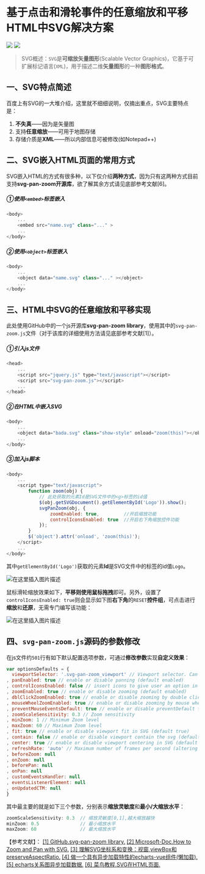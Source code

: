 # 基于点击和滑轮事件的任意缩放和平移HTML中SVG解决方案
![](https://img.shields.io/badge/license-MIT-success.svg)
[![](https://img.shields.io/badge/Blog-SL_World-orange.svg)](https://blog.csdn.net/SL_World)
> SVG概述：`SVG`是**可缩放矢量图形**(Scalable Vector Graphics)，它基于可扩展标记语言(`XML`)，用于描述二维**矢量图形**的一种**图形格式**。

## 一、SVG特点简述
百度上有SVG的一大堆介绍，这里就不细细说明，仅摘出重点，SVG主要特点是：

 1. **不失真**——因为是矢量图
 2. 支持**任意缩放**——可用于地图存储
 3. 存储介质是**XML**——所以内部信息可被修改(如Notepad++)

## 二、SVG嵌入HTML页面的常用方式
SVG嵌入HTML的方式有很多种，以下仅介绍**两种方式**，因为只有这两种方式目前支持**svg-pan-zoom开源库**，欲了解其余方式请见底部参考文献[6]。
##### ①使用`<embed>`标签嵌入
```js
<body>	
	...
    <embed src="name.svg" class="..." >
    ...
</body>
```
##### ②使用`<object>`标签嵌入
```js
<body>	
	...
    <object data="name.svg" class="..." ></object>
    ...
</body>
```
## 三、HTML中SVG的任意缩放和平移实现
此处使用GitHub中的一个js开源库**svg-pan-zoom library**，使用其中的`svg-pan-zoom.js`文件（对于该库的详细使用方法请见底部参考文献[1]）。
##### ①引入js文件
```js
<head>
	...
    <script src="jquery.js" type="text/javascript"></script>
    <script src="svg-pan-zoom.js"></script>
    ...
</head>
```
##### ②在HTML中嵌入SVG
```js
<body>	
	...
    <object data="bada.svg" class="show-style" onload="zoom(this)"></object>
    ...
</body>
```
##### ③加入js脚本
```js
<body>	
	...
    <script type="text/javascript">
        function zoom(obj) {
            // 此处获取的元素Id是SVG文件中的<g>标签的id值
            $(obj.getSVGDocument().getElementById('Logo')).show();
            svgPanZoom(obj, {
                zoomEnabled: true,         //开启缩放功能
                controlIconsEnabled: true  //开启右下角缩放控件功能
            });
        }
        $('object').attr('onload', 'zoom(this)');
    </script>
    ...
</body>
```
其中`getElementById('Logo')`获取的元素**Id**是SVG文件中的<g>标签的id值`Logo`。
  
![在这里插入图片描述](https://img-blog.csdnimg.cn/20190408195059908.png?x-oss-process=image/watermark,type_ZmFuZ3poZW5naGVpdGk,shadow_10,text_aHR0cHM6Ly9ibG9nLmNzZG4ubmV0L1NMX1dvcmxk,size_16,color_FFFFFF,t_70)

鼠标滑轮缩放效果如下，**平移则使用鼠标拖拽**即可。另外，设置了`controlIconsEnabled: true`则会显示如下图**右下角**的`RESET`**控件组**，可点击进行**缩放**和**还原**，无需专门编写该功能：

![在这里插入图片描述](https://img-blog.csdnimg.cn/2019040819451498.gif)

## 四、`svg-pan-zoom.js`源码的参数修改
在js文件约`501`行有如下默认配置选项参数，可通过**修改参数**实现**自定义效果**：
```js
var optionsDefaults = {
  viewportSelector: '.svg-pan-zoom_viewport' // Viewport selector. Can be querySelector string or SVGElement
, panEnabled: true // enable or disable panning (default enabled)
, controlIconsEnabled: false // insert icons to give user an option in addition to mouse events to control pan/zoom (default disabled)
, zoomEnabled: true // enable or disable zooming (default enabled)
, dblClickZoomEnabled: true // enable or disable zooming by double clicking (default enabled)
, mouseWheelZoomEnabled: true // enable or disable zooming by mouse wheel (default enabled)
, preventMouseEventsDefault: true // enable or disable preventDefault for mouse events
, zoomScaleSensitivity: 0.3 // Zoom sensitivity
, minZoom: 1 // Minimum Zoom level
, maxZoom: 60 // Maximum Zoom level
, fit: true // enable or disable viewport fit in SVG (default true)
, contain: false // enable or disable viewport contain the svg (default false)
, center: true // enable or disable viewport centering in SVG (default true)
, refreshRate: 'auto' // Maximum number of frames per second (altering SVG's viewport)
, beforeZoom: null
, onZoom: null
, beforePan: null
, onPan: null
, customEventsHandler: null
, eventsListenerElement: null
, onUpdatedCTM: null
}
```
其中最主要的就是如下三个参数，分别表示**缩放灵敏度**和**最小/大缩放水平**：
```js
zoomScaleSensitivity: 0.3  // 缩放灵敏度[0,1],越大缩放越快
minZoom: 0.5               // 最小缩放水平
maxZoom: 60                // 最大缩放水平
```
【参考文献】：
[\[1\] GitHub.svg-pan-zoom library.](https://github.com/SparksFly8/svg-pan-zoom)
[\[2\] Microsoft-Doc.How to Zoom and Pan with SVG.](https://docs.microsoft.com/en-us/previous-versions/windows/internet-explorer/ie-developer/samples/gg589508%28v=vs.85%29)
[\[3\] 理解SVG坐标系和变换：视窗,viewBox和preserveAspectRatio.](https://www.w3cplus.com/html5/svg-coordinate-systems.html)
[\[4\] 做一个具有异步加载特性的echarts-vue组件(懒加载).](https://segmentfault.com/a/1190000011230007#articleHeader9)
[\[5\] echarts关系图异步加载数据.](https://blog.csdn.net/qq_37321253/article/details/77519802)
[\[6\] 菜鸟教程.SVG在HTML页面.](http://www.runoob.com/svg/svg-inhtml.html)
